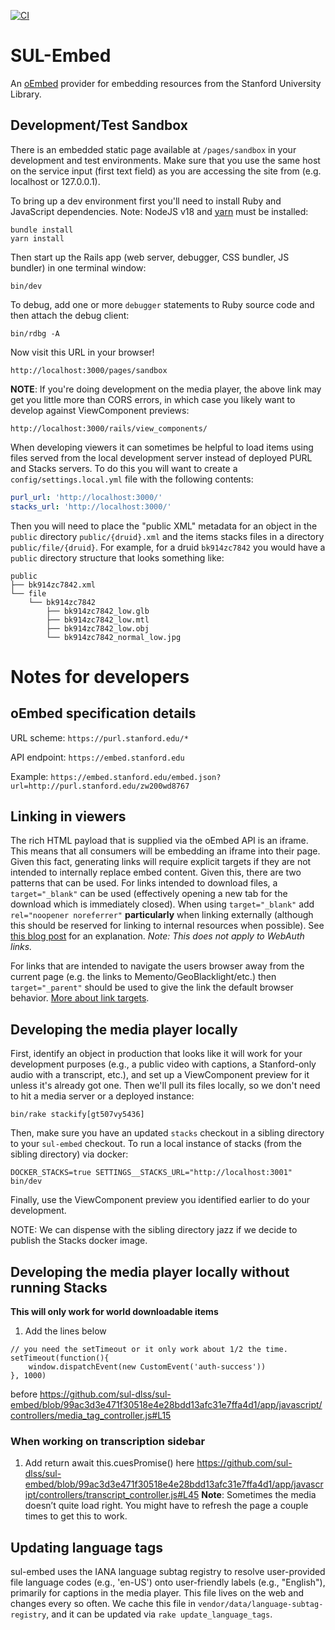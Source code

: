 [![CI](https://github.com/sul-dlss/sul-embed/actions/workflows/ruby.yml/badge.svg)](https://github.com/sul-dlss/sul-embed/actions/workflows/ruby.yml)

# SUL-Embed

An [oEmbed](http://oembed.com/) provider for embedding resources from the Stanford University Library.

## Development/Test Sandbox

There is an embedded static page available at `/pages/sandbox` in your development and test environments. Make sure that you use the same host on the service input (first text field) as you are accessing the site from (e.g. localhost or 127.0.0.1).

To bring up a dev environment first you'll need to install Ruby and JavaScript dependencies. Note: NodeJS v18 and [yarn](https://yarnpkg.com/) must be installed:

    bundle install
    yarn install

Then start up the Rails app (web server, debugger, CSS bundler, JS bundler) in one terminal window:

    bin/dev

To debug, add one or more `debugger` statements to Ruby source code and then attach the debug client:

    bin/rdbg -A

Now visit this URL in your browser!

    http://localhost:3000/pages/sandbox

**NOTE**: If you're doing development on the media player, the above link may get you little more than CORS errors, in which case you likely want to develop against ViewComponent previews:

    http://localhost:3000/rails/view_components/

When developing viewers it can sometimes be helpful to load items using files served from the local development server instead of deployed PURL and Stacks servers. To do this you will want to create a `config/settings.local.yml` file with the following contents:

```yaml
purl_url: 'http://localhost:3000/'
stacks_url: 'http://localhost:3000/'
```

Then you will need to place the "public XML" metadata for an object in the `public` directory `public/{druid}.xml` and the items stacks files in a directory `public/file/{druid}`. For example, for a druid `bk914zc7842` you would have a `public` directory structure that looks something like:

```
public
├── bk914zc7842.xml
└── file
    └── bk914zc7842
        ├── bk914zc7842_low.glb
        ├── bk914zc7842_low.mtl
        ├── bk914zc7842_low.obj
        └── bk914zc7842_normal_low.jpg
```

# Notes for developers

## oEmbed specification details

URL scheme: `https://purl.stanford.edu/*`

API endpoint: `https://embed.stanford.edu`

Example: `https://embed.stanford.edu/embed.json?url=http://purl.stanford.edu/zw200wd8767`


## Linking in viewers

The rich HTML payload that is supplied via the oEmbed API is an iframe. This means that all consumers will be embedding an iframe into their page. Given this fact, generating links will require explicit targets if they are not intended to internally replace embed content.  Given this, there are two patterns that can be used.  For links intended to download files, a `target="_blank"` can be used (effectively opening a new tab for the download which is immediately closed).  When using `target="_blank"` add `rel="noopener noreferrer"` **particularly** when linking externally (although this should be reserved for linking to internal resources when possible). See [this blog post](https://www.jitbit.com/alexblog/256-targetblank---the-most-underestimated-vulnerability-ever/) for an explanation. *Note: This does not apply to WebAuth links.*

For links that are intended to navigate the users browser away from the current page (e.g. the links to Memento/GeoBlacklight/etc.) then `target="_parent"` should be used to give the link the default browser behavior. [More about link targets](http://www.w3schools.com/tags/att_a_target.asp).


## Developing the media player locally

First, identify an object in production that looks like it will work for your development purposes (e.g., a public video with captions, a Stanford-only audio with a transcript, etc.), and set up a ViewComponent preview for it unless it's already got one. Then we'll pull its files locally, so we don't need to hit a media server or a deployed instance:

```
bin/rake stackify[gt507vy5436]
```

Then, make sure you have an updated `stacks` checkout in a sibling directory to your `sul-embed` checkout. To run a local instance of stacks (from the sibling directory) via docker:

```shell
DOCKER_STACKS=true SETTINGS__STACKS_URL="http://localhost:3001" bin/dev
```

Finally, use the ViewComponent preview you identified earlier to do your development.

NOTE: We can dispense with the sibling directory jazz if we decide to publish the Stacks docker image.

## Developing the media player locally without running Stacks
**This will only work for world downloadable items**
1. Add the lines below
```
// you need the setTimeout or it only work about 1/2 the time.
setTimeout(function(){
    window.dispatchEvent(new CustomEvent('auth-success'))
}, 1000)
```
 before 
https://github.com/sul-dlss/sul-embed/blob/99ac3d3e471f30518e4e28bdd13afc31e7ffa4d1/app/javascript/controllers/media_tag_controller.js#L15 

### When working on transcription sidebar
1. Add return await this.cuesPromise() here https://github.com/sul-dlss/sul-embed/blob/99ac3d3e471f30518e4e28bdd13afc31e7ffa4d1/app/javascript/controllers/transcript_controller.js#L45
**Note**: Sometimes the media doesn’t quite load right. You might have to refresh the page a couple times to get this to work.



## Updating language tags

sul-embed uses the IANA language subtag registry to resolve user-provided file language codes (e.g., 'en-US') onto user-friendly labels (e.g., "English"), primarily for captions in the media player. This file lives on the web and changes every so often. We cache this file in `vendor/data/language-subtag-registry`, and it can be updated via `rake update_language_tags`.
